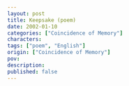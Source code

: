 ```yaml
---
layout: post
title: Keepsake (poem)
date: 2002-01-10
categories: ["Coincidence of Memory"]
characters: 
tags: ["poem", "English"]
origin: ["Coincidence of Memory"]
pov: 
description: 
published: false
---
```


